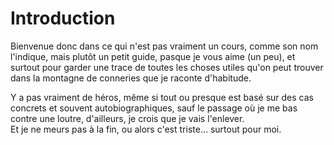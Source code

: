 # Introduction

Bienvenue donc dans ce qui n'est pas vraiment un cours, comme son nom l'indique, mais plutôt un petit guide, pasque je vous aime (un peu), et surtout pour garder une trace de toutes les choses utiles qu'on peut trouver dans la montagne de conneries que je raconte d'habitude.

Y a pas vraiment de héros, même si tout ou presque est basé sur des cas concrets et souvent autobiographiques, sauf le passage où je me bas contre une loutre, d'ailleurs, je crois que je vais l'enlever.  
Et je ne meurs pas à la fin, ou alors c'est triste… surtout pour moi.
